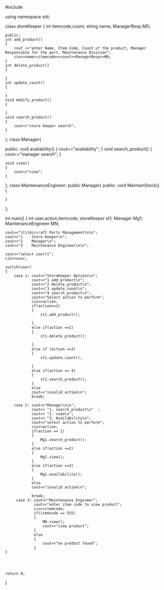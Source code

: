 

#include <iostream>

using namespace std;

class storeKeeper
{
int itemcode,count;
string name, ManagerResp,MD;
    
    public:
    int add_product()
    {
        cout <<"enter Name, Item Code, Count of the product, Manager Responsible for the part, Maintenance Division";
        cin>>name>>itemcode>>count>>ManagerResp>>MD;
    }
    int delete_product()
    {
        
    }
    int update_count()
    {
        
    }
    void modify_product()
    {
        
    }
    void search_product()
    {
        cout<<"store keeper search";
    }
    
    
};
class Manager{
    


 public:
    void availability()
    {
        cout<<"availability";
    }
    void search_product()
    {
        cout<<"manager search";
    }

    void view()
    {
        cout<<"view";
    }

    
};
class MaintenanceEngineer: public Manager{
    public:
    void MaintainStock()
    {
        
    }
    

};

int main()
{
    int user,action,itemcode;
    storeKeeper st1;
    Manager Mg1;
    MaintenanceEngineer MN;
    

    
    
    cout<<"\t\tAircraft Parts Management\n\n";
    cout<<"1    Store Keeper\n";
    cout<<"2    Manager\n";
    cout<<"3    Maintenance Engineer\n\n";
    
    cout<<"select user\t";
    cin>>user;
    
    switch(user)
    {
        case 1: cout<<"StoreKeeper Options\n";
                cout<<"1 add_product\n";
                cout<<"2 delete_product\n";
                cout<<"3 update_count\n";
                cout<<"4 search_product\n";
                cout<<"Select action to perform";
                cin>>action;
                if(action==1)
                {
                    st1.add_product();
                    
                }
                else if(action ==2)
                {
                    st1.delete_product();
                    
                }
                else if (action ==3)
                {
                    st1.update_count();
                    
                }
                else if(action == 4)
                {
                    st1.search_product();
                }
                else
                cout<<"invalid action\n";
                break;
                
        case 2: cout<<"Manager\n\n";
                cout<< "1. search_product\n"  ;
                cout<< "2. view\n";
                cout<< "3. Availability\n";
                cout<<"select action to perform";
                cin>>action;
                if(action == 1)
                {
                    Mg1.search_product();
                }
                else if(action ==2)
                {
                    Mg1.view();
                }
                else if(action ==3)
                {
                    Mg1.availability();
                }
                else
                cout<<"invalid action\n";
                
                break;
         case 3: cout<<"Maintenance Engineer";
                 cout<<"enter item code to view product";
                 cin>>itemcode;
                 if(itemcode == 555)
                 {
                     MN.view();
                     cout<<"view product";
                 }
                 else
                 {
                     cout<<"no product found";
                 }
    }
    
 
           

    return 0;
}

    
